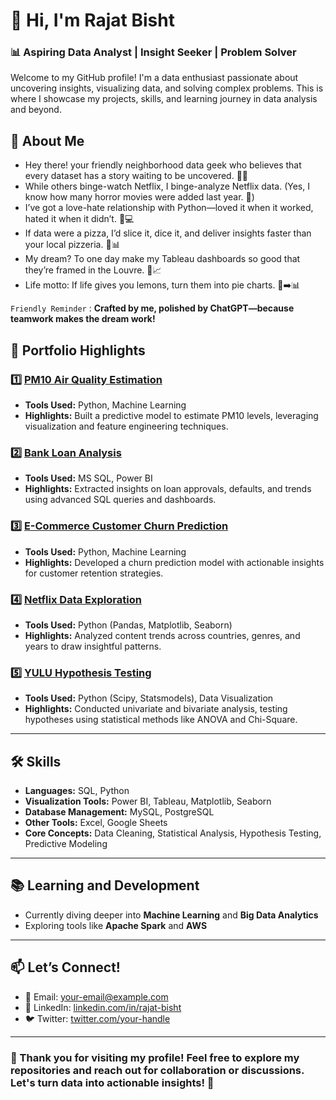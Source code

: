 # 👋 Hi, I'm Rajat Bisht  

### 📊 **Aspiring Data Analyst | Insight Seeker | Problem Solver**  

Welcome to my GitHub profile! I'm a data enthusiast passionate about uncovering insights, visualizing data, and solving complex problems. This is where I showcase my projects, skills, and learning journey in data analysis and beyond.  


## 🌟 **About Me**  

- Hey there! your friendly neighborhood data geek who believes that every dataset has a story waiting to be uncovered. 📖✨  
- While others binge-watch Netflix, I binge-analyze Netflix data. (Yes, I know how many horror movies were added last year. 🧟)  
- I’ve got a love-hate relationship with Python—loved it when it worked, hated it when it didn’t. 🐍💻  
- If data were a pizza, I’d slice it, dice it, and deliver insights faster than your local pizzeria. 🍕📊  
- My dream? To one day make my Tableau dashboards so good that they’re framed in the Louvre. 🎨📈
- Life motto: If life gives you lemons, turn them into pie charts. 🍋➡️📊

`Friendly Reminder` : **Crafted by me, polished by ChatGPT—because teamwork makes the dream work!**

## 💼 **Portfolio Highlights**  

### 1️⃣ [PM10 Air Quality Estimation]([https://github.com/your-repo-link](https://tinyurl.com/34pytb3a))  
- **Tools Used:** Python, Machine Learning  
- **Highlights:** Built a predictive model to estimate PM10 levels, leveraging visualization and feature engineering techniques.  

### 2️⃣ [Bank Loan Analysis](https://github.com/your-repo-link)  
- **Tools Used:** MS SQL, Power BI  
- **Highlights:** Extracted insights on loan approvals, defaults, and trends using advanced SQL queries and dashboards.  

### 3️⃣ [E-Commerce Customer Churn Prediction](https://github.com/your-repo-link)  
- **Tools Used:** Python, Machine Learning  
- **Highlights:** Developed a churn prediction model with actionable insights for customer retention strategies.  

### 4️⃣ [Netflix Data Exploration](https://github.com/your-repo-link)  
- **Tools Used:** Python (Pandas, Matplotlib, Seaborn)  
- **Highlights:** Analyzed content trends across countries, genres, and years to draw insightful patterns.  

### 5️⃣ [YULU Hypothesis Testing](https://github.com/your-repo-link)  
- **Tools Used:** Python (Scipy, Statsmodels), Data Visualization  
- **Highlights:** Conducted univariate and bivariate analysis, testing hypotheses using statistical methods like ANOVA and Chi-Square.  

---

## 🛠 **Skills**  
- **Languages:** SQL, Python  
- **Visualization Tools:** Power BI, Tableau, Matplotlib, Seaborn  
- **Database Management:** MySQL, PostgreSQL  
- **Other Tools:** Excel, Google Sheets  
- **Core Concepts:** Data Cleaning, Statistical Analysis, Hypothesis Testing, Predictive Modeling  

---

## 📚 **Learning and Development**  
- Currently diving deeper into **Machine Learning** and **Big Data Analytics**  
- Exploring tools like **Apache Spark** and **AWS**  

---

## 📫 **Let’s Connect!**  
- 📧 Email: [your-email@example.com](mailto:your-email@example.com)  
- 💼 LinkedIn: [linkedin.com/in/rajat-bisht](https://linkedin.com/in/rajat-bisht)  
- 🐦 Twitter: [twitter.com/your-handle](https://twitter.com/your-handle)  

---

### 🌟 Thank you for visiting my profile! Feel free to explore my repositories and reach out for collaboration or discussions. Let's turn data into actionable insights! 🚀  

